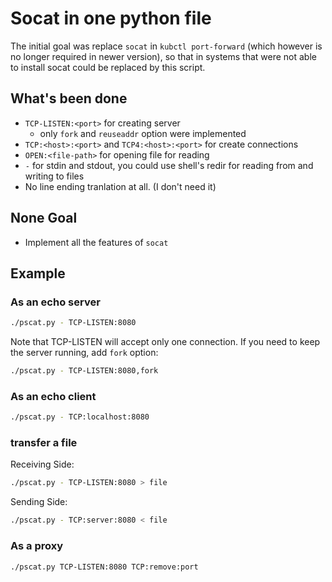 # Socat in one python file

The initial goal was replace `socat` in `kubctl port-forward` (which however
is no longer required in newer version), so that in systems that were not able
to install socat could be replaced by this script.

## What's been done

- `TCP-LISTEN:<port>` for creating server
    - only `fork` and `reuseaddr` option were implemented
- `TCP:<host>:<port>` and `TCP4:<host>:<port>` for create connections
- `OPEN:<file-path>` for opening file for reading
- `-` for stdin and stdout, you could use shell's redir for reading from and
    writing to files
- No line ending tranlation at all. (I don't need it)

## None Goal

- Implement all the features of `socat`

## Example

### As an echo server

```sh
./pscat.py - TCP-LISTEN:8080
```

Note that TCP-LISTEN will accept only one connection. If you need to keep the
server running, add `fork` option:


```sh
./pscat.py - TCP-LISTEN:8080,fork
```

### As an echo client

```sh
./pscat.py - TCP:localhost:8080
```

### transfer a file

Receiving Side:

```sh
./pscat.py - TCP-LISTEN:8080 > file
```

Sending Side:

```sh
./pscat.py - TCP:server:8080 < file
```

### As a proxy

```sh
./pscat.py TCP-LISTEN:8080 TCP:remove:port
```
